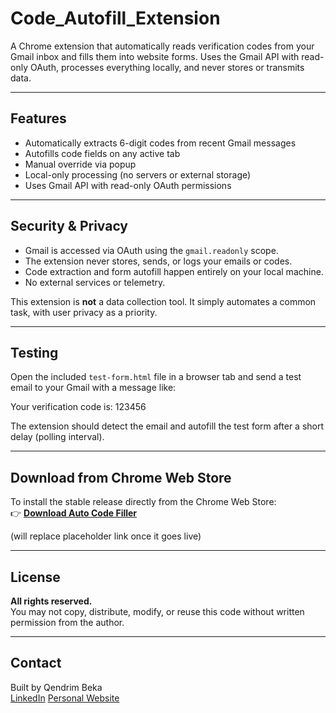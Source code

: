 # Code_Autofill_Extension
A Chrome extension that automatically reads verification codes from your Gmail inbox and fills them into website forms. Uses the Gmail API with read-only OAuth, processes everything locally, and never stores or transmits data.

---

## Features

- Automatically extracts 6-digit codes from recent Gmail messages  
- Autofills code fields on any active tab  
- Manual override via popup  
- Local-only processing (no servers or external storage)  
- Uses Gmail API with read-only OAuth permissions

---

## Security & Privacy

- Gmail is accessed via OAuth using the `gmail.readonly` scope.
- The extension never stores, sends, or logs your emails or codes.
- Code extraction and form autofill happen entirely on your local machine.
- No external services or telemetry.

This extension is **not** a data collection tool. It simply automates a common task, with user privacy as a priority.

---

## Testing

Open the included `test-form.html` file in a browser tab and send a test email to your Gmail with a message like:

Your verification code is: 123456

The extension should detect the email and autofill the test form after a short delay (polling interval).

---

## Download from Chrome Web Store

To install the stable release directly from the Chrome Web Store:  
👉 [**Download Auto Code Filler**](https://chrome.google.com/webstore/detail/auto-code-filler/your-extension-id-here)

(will replace placeholder link once it goes live)

---

## License

**All rights reserved.**  
You may not copy, distribute, modify, or reuse this code without written permission from the author.

---

## Contact

Built by Qendrim Beka  
[LinkedIn](https://www.linkedin.com/in/qendrimbeka)
[Personal Website](https://www.qendrimbeka.com)



